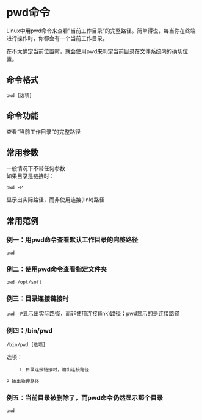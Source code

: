 # pwd命令
Linux中用pwd命令来查看”当前工作目录“的完整路径。简单得说，每当你在终端进行操作时，你都会有一个当前工作目录。  
  
  
在不太确定当前位置时，就会使用pwd来判定当前目录在文件系统内的确切位置。  
## 命令格式
```
pwd [选项]
```
  
## 命令功能
查看“当前工作目录”的完整路径
  
## 常用参数
一般情况下不带任何参数  
如果目录是链接时：
```
pwd -P 
```
显示出实际路径，而非使用连接(link)路径
  
## 常用范例
### 例一：用pwd命令查看默认工作目录的完整路径
```
pwd
```
  
### 例二：使用pwd命令查看指定文件夹
```
pwd /opt/soft
```
  
### 例三：目录连接链接时
`pwd -P`显示出实际路径，而非使用连接(link)路径；pwd显示的是连接路径
  
  
### 例四：/bin/pwd
```
/bin/pwd [选项]
```
选项：

         L 目录连接链接时，输出连接路径
         
    P 输出物理路径
  
### 例五：当前目录被删除了，而pwd命令仍然显示那个目录
```
pwd
```
